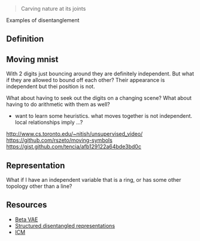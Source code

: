 > Carving nature at its joints

Examples of disentanglement

## Definition



## Moving mnist

With 2 digits just bouncing around they are definitely independent. But what if they are allowed to bound off each other? Their appearance is independent but thei position is not.

What about having to seek out the digits on a changing scene? What about having to do arithmetic with them as well?

- want to learn some heuristics. what moves together is not independent. local relationships imply ...?

http://www.cs.toronto.edu/~nitish/unsupervised_video/
https://github.com/rszeto/moving-symbols
https://gist.github.com/tencia/afb129122a64bde3bd0c

## Representation

What if I have an independent variable that is a ring, or has some other topology other than a line?

## Resources

- [Beta VAE](https://arxiv.org/abs/1804.03599)
- [Structured disentangled representations](https://arxiv.org/abs/1804.02086)
- [ICM](https://arxiv.org/abs/1712.00961)

